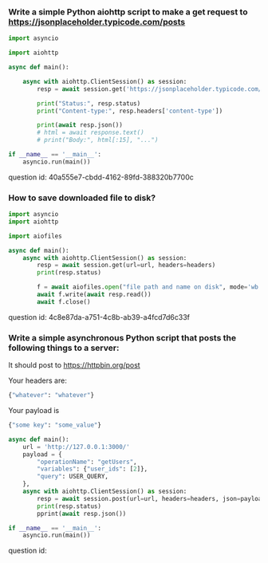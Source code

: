 ### Write a simple Python aiohttp script to make a get request to https://jsonplaceholder.typicode.com/posts

```python
import asyncio

import aiohttp

async def main():

    async with aiohttp.ClientSession() as session:
        resp = await session.get('https://jsonplaceholder.typicode.com/posts')

        print("Status:", resp.status)
        print("Content-type:", resp.headers['content-type'])

        print(await resp.json())
        # html = await response.text()
        # print("Body:", html[:15], "...")

if __name__ == '__main__':
    asyncio.run(main())
```

question id: 40a555e7-cbdd-4162-89fd-388320b7700c


### How to save downloaded file to disk?

```python
import asyncio
import aiohttp

import aiofiles

async def main():
    async with aiohttp.ClientSession() as session:
        resp = await session.get(url=url, headers=headers)
        print(resp.status)

        f = await aiofiles.open("file path and name on disk", mode='wb')
        await f.write(await resp.read())
        await f.close()
```

question id: 4c8e87da-a751-4c8b-ab39-a4fcd7d6c33f



### Write a simple asynchronous Python script that posts the following things to a server:

It should post to https://httpbin.org/post

Your headers are: 
```python
{"whatever": "whatever"}
```

Your payload is 
```python
{"some key": "some_value"}
```



```python
async def main():
    url = 'http://127.0.0.1:3000/'
    payload = {
        "operationName": "getUsers",
        "variables": {"user_ids": [2]},
        "query": USER_QUERY,
    },
    async with aiohttp.ClientSession() as session:
        resp = await session.post(url=url, headers=headers, json=payload)
        print(resp.status)
        pprint(await resp.json())

if __name__ == '__main__':
    asyncio.run(main())
```

question id: 